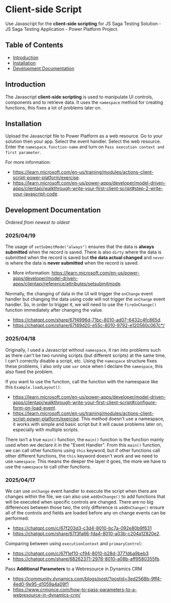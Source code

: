 # Client-side Script

Use Javascript for the **client-side scripting** for JS Saga Testing Solution - JS Saga Testing Application - Power Platform Project.

## Table of Contents

- [Introduction](#introduction)
- [Installation](#installation)
- [Development Documentation](#development-documentation)

## Introduction

The Javascript **client-side scripting** is used to manipulate UI controls, components and to retrieve data. It uses the `namespace` method for creating functions, this fixes a lot of problems later on.

## Installation

Upload the Javascript file to Power Platform as a web resource. Go to your solution then your app. Select the event handler. Select the web resource.
Enter the `namespace.function-name` and turn on `Pass execution context and first parameter`.

For more information:

- https://learn.microsoft.com/en-us/training/modules/actions-client-script-power-platform/exercise.
- https://learn.microsoft.com/en-us/power-apps/developer/model-driven-apps/clientapi/walkthrough-write-your-first-client-script#step-2-write-your-javascript-code.

## Development Documentation

_Ordered from newest to oldest_

### 2025/04/19

The usage of `setSubmitMode("always")` ensures that the data is **always submitted** when the record is saved. There is also `dirty` where the data is submitted when the record is saved but **the data actual changed** and `never` is where the data is **never submitted** when the record is saved.

- More information: https://learn.microsoft.com/en-us/power-apps/developer/model-driven-apps/clientapi/reference/attributes/setsubmitmode.

Normally, the changing of data in the UI will trigger the `onChange` event handler but changing the data using code will not trigger the `onChange` event handler. So, in order to trigger it, we will need to use the `fireOnChange()` function immediately after changing the value.

- https://chatgpt.com/share/67f4996d-71bc-8010-ad07-6432c4fc865d.
- https://chatgpt.com/share/67f49d20-e55c-8010-9792-e120560c067c*/

### 2025/04/18

Originally, I used a Javascript without `namespace`, it ran into problems such as there can't be two running scripts (but different scripts) at the same time, I can't correctly disable a script, etc. Using the `namespace` structure fixes these problems, I also only use `var` once when I declare the `namespace`, this also fixed the problem.

If you want to use the function, call the function with the namespace like this `Example.loadLayout()`:

- https://learn.microsoft.com/en-us/power-apps/developer/model-driven-apps/clientapi/walkthrough-write-your-first-client-script#configure-form-on-load-event.
- https://learn.microsoft.com/en-us/training/modules/actions-client-script-power-platform/exercise. This method doesn't use a namespace, it works with simple and basic script but it will cause problems later on, especially with multiple scripts.

There isn't a true `main()` function, the `main()` function is the function mainly used when we declare it in the "Event Handler". From this `main()` function, we can call other functions using `this` keyword, but if other functions call other different functions, the `this` keyword doesn't work and we need to use `namespace`. This means the deeper the layer it goes, the more we have to use the `namespace` to call other functions.

### 2025/04/17

We can use `onChange` event handler to execute the script when there are changes within the file, we can also use `addOnChange()` to add functions that will be executed when specific controls are changed. There are no big differences between those two, the only difference is `addOnChange()` ensure all of the controls and fields are loaded before any on change events can be performed.

- https://chatgpt.com/c/67f203d3-c3d4-8010-bc7a-092e80b9f631
- https://chatgpt.com/share/67f3fa66-fda4-8010-a03b-c204a12820e2.

Comparing between using `executionContext` and `primaryControl`:

- https://chatgpt.com/c/67f1ef10-cf94-8010-b28d-3771dba9beb3
- https://chatgpt.com/share/68262371-2978-8010-a08b-aff9580355fb.

Pass **Additional Parameters** to a Webresource in Dynamics CRM

- https://community.dynamics.com/blogs/post/?postid=3ed2568b-9ff4-4ed0-9e95-d1059a4a09f1
- https://www.crmonce.com/how-to-pass-parameters-to-a-webresource-in-dynamics-crm/
